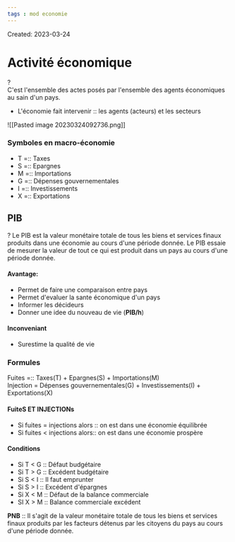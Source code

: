 ```yaml
---
tags : mod economie
---
```

Created: 2023-03-24

# Activité économique
?  
C'est l'ensemble des actes posés par l'ensemble des agents économiques au sain d'un pays.

- L'économie fait intervenir :: les agents (acteurs) et les secteurs


![[Pasted image 20230324092736.png]]

### Symboles en macro-économie
- T =:: Taxes
- S =:: Epargnes
- M =:: Importations
- G =:: Dépenses gouvernementales
- I =:: Investissements
- X =:: Exportations
## **PIB** 
?
Le PIB est la valeur monétaire totale de tous les biens et services finaux produits dans une économie au cours d'une période donnée.
Le PIB essaie de mesurer la valeur de tout ce qui est produit dans un pays au cours d'une période donnée.
#### Avantage:
- Permet de faire une comparaison entre pays
- Permet d'evaluer la sante économique d'un pays
- Informer les décideurs
- Donner une idee du nouveau de vie (**PIB/h**)
#### Inconveniant
- Surestime la qualité de vie

### Formules
Fuites =:: Taxes(T) + Epargnes(S) + Importations(M)  
Injection = Dépenses gouvernementales(G) + Investissements(I) + Exportations(X)

#### FuiteS ET INJECTIONs

- Si fuites = injections alors :: on est dans une économie équilibrée
- Si fuites < injections alors:: on est dans une économie prospère

#### Conditions

- Si T < G :: Défaut budgétaire
- Si T > G :: Excédent budgétaire
- Si S < I :: Il faut emprunter
- Si S > I :: Excédent d'épargnes
- Si X < M :: Défaut de la balance commerciale
- SI X > M :: Balance commerciale excédent

**PNB** :: Il s'agit de la valeur monétaire totale de tous les biens et services finaux produits par les facteurs détenus par les citoyens du pays au cours d'une période donnée.